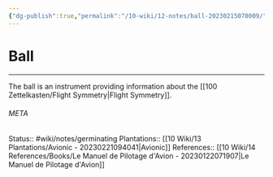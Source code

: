 ```yaml
---
{"dg-publish":true,"permalink":"/10-wiki/12-notes/ball-20230215070009/","tags":["wiki/meta/random"]}
---
```


# Ball
---
The ball is an instrument providing information about the [[100 Zettelkasten/Flight Symmetry\|Flight Symmetry]].



###### META
Status:: #wiki/notes/germinating 
Plantations:: [[10 Wiki/13 Plantations/Avionic - 20230221094041\|Avionic]]
References:: [[10 Wiki/14 References/Books/Le Manuel de Pilotage d'Avion - 20230122071907\|Le Manuel de Pilotage d'Avion]]
